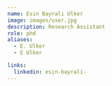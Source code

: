```yaml
---
name: Esin Bayralı Ulker
image: images/user.jpg
description: Research Assistant
role: phd
aliases:
  - E. Ulker
  - E Ulker

links:
  linkedin: esin-bayrali-
---
```


